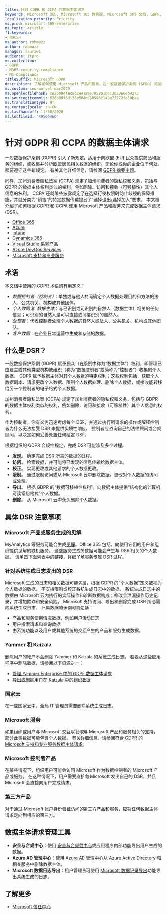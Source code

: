 ```yaml
---
title: 针对 GDPR 和 CCPA 的数据主体请求
keywords: Microsoft 365, Microsoft 365 教育版, Microsoft 365 文档, GDPR, CCPA
localization_priority: Priority
ms.prod: microsoft-365-enterprise
ms.topic: article
f1.keywords:
- NOCSH
ms.author: robmazz
author: robmazz
manager: laurawi
audience: itpro
ms.collection:
- GDPR
- M365-security-compliance
- MS-Compliance
titleSuffix: Microsoft GDPR
description: 了解如何使用 Microsoft 产品和服务，在一般数据保护条例 (GPDR) 和加州消费者隐私法案 (CCPA) 下完成 DSR。
ms.custom: seo-marvel-mar2020
ms.openlocfilehash: ce2be94fec6b2e48a9e7052a1b01302966eb42a3
ms.sourcegitcommit: 626b0076d133e588cd28598c149a7f272fc18bae
ms.translationtype: HT
ms.contentlocale: zh-CN
ms.lasthandoff: 11/30/2020
ms.locfileid: "49506460"
---
```

# <a name="data-subject-requests-and-the-gdpr-and-ccpa"></a>针对 GDPR 和 CCPA 的数据主体请求

一般数据保护条例 (GDPR) 引入了新规定，适用于向欧盟 (EU) 民众提供商品和服务的组织，或收集并分析欧盟居民相关数据的组织。无论你或你的企业位于何处，都要遵守这些新规定。 有关其他详细信息，请参阅 [GDPR 摘要主题](gdpr.md)。

同样，加州消费者隐私法案 (CCPA) 规定了加州消费者的隐私权和义务，包括与 GDPR 的数据主体权利类似的权利，例如删除、访问和接收（可移植性）其个人信息的权利。  CCPA 还就某些披露规定了在选择行使权限时防止歧视的保障措施，并就分类为“销售”的特定数据传输提出了“选择退出/选择加入”要求。 本文档介绍了如何根据 GDPR 和 CCPA 使用 Microsoft 产品和服务来完成数据主体请求 (DSR)。

- [Office 365](gdpr-dsr-Office365.md)
- [Azure](gdpr-dsr-Azure.md)
- [Intune](gdpr-dsr-Intune.md)
- [Dynamics 365](gdpr-dsr-Dynamics365.md)
- [Visual Studio 系列产品](gdpr-dsr-visual-studio-family.md)
- [Azure DevOps Services](gdpr-dsr-vsts.md)
- [Microsoft 支持和专业服务](gdpr-dsr-prof-services.md)

## <a name="terminology"></a>术语

本文档中使用的 GDPR 术语的有用定义：

- *数据控制者（控制者）*：单独或与他人共同确定个人数据处理目的和方法的法人、公共机关、机构或其他团体。  
- *个人数据* 和 *数据主体*：与已识别或可识别的自然人（数据主体）相关的任何信息；可识别的自然人是可以直接或间接识别的自然人。  
- *处理者*：代表控制者处理个人数据的自然人或法人、公共机关、机构或其他团队。  
- *客户数据*：在企业日常运营中生成和存储的数据。

## <a name="what-is-a-dsr"></a>什么是 DSR？

一般数据保护条例 (GDPR) 赋予民众（在条例中称为“数据主体”）权利，即管理已由雇主或其他类型机构或组织（称为“数据控制者”或简称为“控制者”）收集的个人数据。 GDPR 赋予数据主体对其个人数据的特定权利；这些权利包括，获取个人数据副本、请求更改个人数据、限制个人数据处理、删除个人数据，或接收能转移给另一个控制者的电子格式个人数据。

加州消费者隐私法案 (CCPA) 规定了加州消费者的隐私权和义务，包括与 GDPR 的数据主体权利类似的权利，例如删除、访问和接收（可移植性）其个人信息的权利。  

作为控制者，你有义务迅速考虑每个 DSR，并通过执行所请求的操作或解释控制者为什么无法接受 DSR 来提供实质性响应。 控制者应咨询自己的法律顾问或合规顾问，以决定如何妥善处置任何给定 DSR。

根据组织的 GDPR 合规性规定，完成 DSR 可能涉及多个过程。
  
- **发现**。 确定完成 DSR 所需的数据的过程。
- **访问**。 检索数据，并可能将已发现的信息传输给数据主体。
- **校正**。 实现更改或其他请求的个人数据更改。
- **限制**。 通过限制访问或从 Microsoft 云中删除数据，更改对个人数据的访问或处理。
- **导出**。 根据 GDPR 的“数据可移植性权利”，向数据主体提供“结构化的计算机可读常用格式”个人数据。
- **删除**。 从 Microsoft 云中永久删除个人数据。

## <a name="specific-dsr-considerations"></a>具体 DSR 注意事项

### <a name="insights-generated-by-microsoft-products-or-services"></a>Microsoft 产品或服务生成的见解

MyAnalytics 等服务可能会生成[见解](https://docs.microsoft.com/microsoft-365/compliance/gdpr-dsr-office365#part-2-responding-to-dsrs-with-respect-to-insights-generated-by-office-365)。Office 365 包括，向使用它们的用户和组织提供见解的联机服务。 这些服务生成的数据可能会产生与 DSR 相关的个人数据。 请单击下面列表中的链接，详细了解服务专属 DSR 过程。  

### <a name="dsrs-for-system-generated-logs"></a>针对系统生成日志发出的 DSR

Microsoft 生成的日志和相关数据可能包含，根据 GDPR 的“个人数据”定义被视为个人数据的数据。 不支持限制或校正系统生成日志中的数据。 系统生成日志中的数据由 Microsoft 云内执行的实际操作和诊断数据构成；修改会泄漏操作历史记录，并增加欺诈和安全风险。 Microsoft 支持访问、导出和删除完成 DSR 所必需的系统生成日志。 此类数据的示例可能包括：  

- 产品和服务使用情况数据，例如用户活动日志
- 用户搜索请求和查询数据
- 由系统功能以及用户或其他系统的交互产生的产品和服务生成数据。  

### <a name="yammer-and-kaizala"></a>Yammer 和 Kaizala

删除用户的帐户不会删除 Yammer 和 Kaizala 的系统生成日志。 若要从这些应用程序中删除数据，请参阅以下资源之一：

- [管理 Yammer Enterprise 中的 GDPR 数据主体请求](https://docs.microsoft.com/yammer/manage-security-and-compliance/gdpr-requests-in-yammer-enterprise)
- [导出或删除用户在 Kaizala 中的组织数据](https://docs.microsoft.com/office365/kaizala/export-or-delete-a-user-s-data)

### <a name="national-clouds"></a>国家云

在一些国家云中，全局 IT 管理员需要删除系统生成日志。

### <a name="microsoft-services"></a>Microsoft 服务

如果组织或用户与 Microsoft 交互以获取与 Microsoft 产品和服务相关的支持，部分此类数据可能包含个人数据。 有关详细信息，请参阅[符合 GDPR 的 Microsoft 支持和专业服务数据主体请求](gdpr-dsr-prof-services.md)。

### <a name="microsoft-controller-products"></a>Microsoft 控制者产品

在某些情况下，组织用户可能会访问 Microsoft 作为数据控制者的 Microsoft 产品或服务。 在这种情况下，用户需要直接向 Microsoft 发出自己的 DSR，并且 Microsoft 会直接向用户完成请求。

### <a name="third-party-products"></a>第三方产品

对于通过 Microsoft 帐户身份验证访问的第三方产品和服务，应将任何数据主体请求定向到相应的第三方。

## <a name="data-subject-request-admin-tools"></a>数据主体请求管理工具

- **安全与合规中心**：使用 [安全与合规性中心](https://aka.ms/stpsecurityandcompliance)或应用程序内部功能导出用户生成的数据。
- **Azure AD 管理中心**：使用 [Azure AD 管理中心](https://ms.portal.azure.com/#blade/Microsoft_AAD_IAM/UserManagementMenuBlade/Allusers/menuId/)从 Azure Active Directory 和相关服务中删除数据主体。
- **Microsoft 数据日志导出**：租户管理员可使用 [Microsoft 数据记录导出](https://aka.ms/MicrosoftGDPR)功能导出系统生成的日志。

## <a name="learn-more"></a>了解更多

- [Microsoft 信任中心](https://www.microsoft.com/trust-center/privacy/gdpr-overview)
